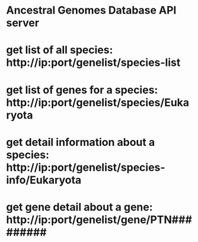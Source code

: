# Ancestral Genomes Database API server

# get list of all species: http://ip:port/genelist/species-list

# get list of genes for a species: http://ip:port/genelist/species/Eukaryota

# get detail information about a species: http://ip:port/genelist/species-info/Eukaryota

# get gene detail about a gene: http://ip:port/genelist/gene/PTN#########
